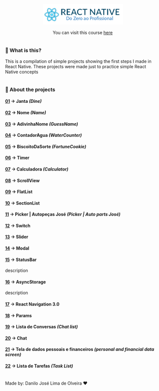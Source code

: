 <p align="center">
  <img src="./READMEfiles/topImage.png">
</p>

<p align="center">
You can visit this course <a href="https://b7web.com.br/react-native/?gclid=CjwKCAjwkun1BRAIEiwA2mJRWZKmEErkiXXlkpQTQZ7WsYRNZI3hPma2ya4ir-bcvbJfw-NOW4hLJBoC3QsQAvD_BwE&ref=L8493008W&hsrc=YWR3MDM%3D">here</a>
</p>

#

 ### 🎈 What is this?
 This is a compilation of simple projects showing the first steps I made in React Native. These projects were made just to practice simple React Native concepts 

#

### 📱 About the projects

#### [01](https://github.com/Danilo-Js/React-Native-do-Zero-ao-Profissional/tree/master/P01%20-%20Janta) -> Janta *(Dine)*
#### [02](https://github.com/Danilo-Js/React-Native-do-Zero-ao-Profissional/tree/master/P02%20-%20Nome) -> Nome *(Name)*
#### [03](https://github.com/Danilo-Js/React-Native-do-Zero-ao-Profissional/tree/master/P03%20-%20AdivinhaNome) -> AdivinhaNome *(GuessName)*
#### [04](https://github.com/Danilo-Js/React-Native-do-Zero-ao-Profissional/tree/master/P04%20-%20ContadorAgua) -> ContadorAgua *(WaterCounter)*
#### [05](https://github.com/Danilo-Js/React-Native-do-Zero-ao-Profissional/tree/master/P05%20-%20BiscoitoDaSorte) -> BiscoitoDaSorte *(FortuneCookie)*
#### [06](https://github.com/Danilo-Js/React-Native-do-Zero-ao-Profissional/tree/master/P06%20-%20Timer) -> Timer
#### [07](https://github.com/Danilo-Js/React-Native-do-Zero-ao-Profissional/tree/master/P07%20-%20Calculadora) -> Calculadora *(Calculator)*
#### [08](https://github.com/Danilo-Js/React-Native-do-Zero-ao-Profissional/tree/master/P08%20-%20ScrollView) -> ScrollView
#### [09](https://github.com/Danilo-Js/React-Native-do-Zero-ao-Profissional/tree/master/P09%20-%20FlatList) -> FlatList
#### [10](https://github.com/Danilo-Js/React-Native-do-Zero-ao-Profissional/tree/master/P10%20-%20SectionList) -> SectionList
#### [11](https://github.com/Danilo-Js/React-Native-do-Zero-ao-Profissional/tree/master/P11%20-%20Picker%20(Autopeças%20José)) -> Picker | Autopeças José *(Picker | Auto parts José)*
#### [12](https://github.com/Danilo-Js/React-Native-do-Zero-ao-Profissional/tree/master/P12%20-%20Switch) -> Switch
#### [13](https://github.com/Danilo-Js/React-Native-do-Zero-ao-Profissional/tree/master/P13%20-%20Slider) -> Slider
#### [14](https://github.com/Danilo-Js/React-Native-do-Zero-ao-Profissional/tree/master/P14%20-%20Modal) -> Modal
#### [15](https://github.com/Danilo-Js/React-Native-do-Zero-ao-Profissional/tree/master/P15%20-%20StatusBar) -> StatusBar
description
#### [16](https://github.com/Danilo-Js/React-Native-do-Zero-ao-Profissional/tree/master/P16%20-%20AsyncStorage) -> AsyncStorage
description
#### [17](https://github.com/Danilo-Js/React-Native-do-Zero-ao-Profissional/tree/master/P17%20-%20Navigation%20(React%20Navigation%203.0)) -> React Navigation 3.0
#### [18](https://github.com/Danilo-Js/React-Native-do-Zero-ao-Profissional/tree/master/P18%20-%20Params) -> Params
#### [19](https://github.com/Danilo-Js/React-Native-do-Zero-ao-Profissional/tree/master/P19%20-%20Lista%20de%20Conversas) -> Lista de Conversas *(Chat list)*
#### [20](https://github.com/Danilo-Js/React-Native-do-Zero-ao-Profissional/tree/master/P20%20-%20Chat) -> Chat
#### [21](https://github.com/Danilo-Js/React-Native-do-Zero-ao-Profissional/tree/master/P21%20-%20Tela%20de%20dados%20pessoais%20e%20financeiros) -> Tela de dados pessoais e financeiros *(personal and financial data screen)*
#### [22](https://github.com/Danilo-Js/React-Native-do-Zero-ao-Profissional/tree/master/P22%20-%20Lista%20de%20tarefas) -> Lista de Tarefas *(Task List)*
#
Made by: Danilo José Lima de Olveira ❤
  





